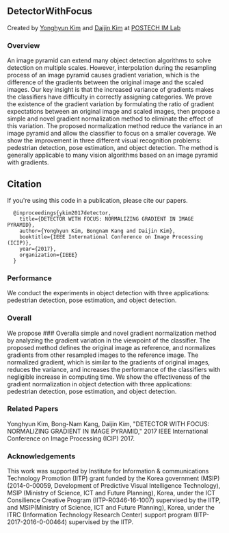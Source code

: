 ## DetectorWithFocus
Created by [Yonghyun Kim](http://imlab.postech.ac.kr/members.htm) and [Daijin Kim](http://imlab.postech.ac.kr/members_d.htm) at [POSTECH IM Lab](http://imlab.postech.ac.kr)

### Overview

An image pyramid can extend many object detection algorithms to solve detection on multiple scales. However, interpolation during the resampling process of an image pyramid causes gradient variation, which is the difference of the gradients between the original image and the scaled images. Our key insight is that the increased variance of gradients makes the classifiers have difficulty in correctly assigning categories. We prove the existence of the gradient variation by formulating the ratio of gradient expectations between an original image and scaled images, then propose a simple and novel gradient normalization method to eliminate the effect of this variation. The proposed normalization method reduce the variance in an image pyramid and allow the classifier to focus on a smaller coverage. We show the improvement in three different visual recognition problems: pedestrian detection, pose estimation, and object detection. The method is generally applicable to many vision algorithms based on an image pyramid with gradients.


## Citation
If you're using this code in a publication, please cite our papers.

```
  @inproceedings{ykim2017detector,
    title={DETECTOR WITH FOCUS: NORMALIZING GRADIENT IN IMAGE PYRAMID},
    author={Yonghyun Kim, Bongnam Kang and Daijin Kim},
    booktitle={IEEE International Conference on Image Processing (ICIP)},
    year={2017},
    organization={IEEE}
  }  
```
### Performance

We conduct the experiments in object detection with three applications: pedestrian detection, pose estimation, and object detection.

### Overall
We propose ### Overalla simple and novel gradient normalization method by analyzing the gradient variation in the viewpoint of the classifier.
The proposed method defines the original image as reference, and normalizes gradients from other resampled images to the reference image. 
The normalized gradient, which is similar to the gradients of original images, reduces the variance, and increases the performance of the classifiers with negligible increase in computing time.
We show the effectiveness of the gradient normalization in object detection with three applications: pedestrian detection, pose estimation, and object detection.


### Related Papers

Yonghyun Kim, Bong-Nam Kang, Daijin Kim, "DETECTOR WITH FOCUS: NORMALIZING GRADIENT IN IMAGE PYRAMID," 2017  IEEE International Conference on Image Processing (ICIP) 2017.

### Acknowledgements

This work was supported by Institute for Information & communications Technology Promotion (IITP) grant funded by the Korea government (MSIP)(2014-0-00059, Development of Predictive Visual Intelligence Technology), MSIP (Ministry of Science, ICT and Future Planning), Korea, under the ICT Consilience Creative Program (IITP-R0346-16-1007) supervised by the IITP, and MSIP(Ministry of Science, ICT and Future Planning), Korea, under the ITRC (Information Technology Research Center) support program (IITP-2017-2016-0-00464) supervised by the IITP.
